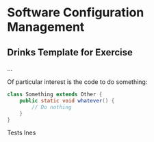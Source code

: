 # Software Configuration Management #

## Drinks Template for Exercise ###

...

Of particular interest is the
  code to do something:

```java
class Something extends Other {
    public static void whatever() {
        // Do nothing
    }
}
```
Tests Ines